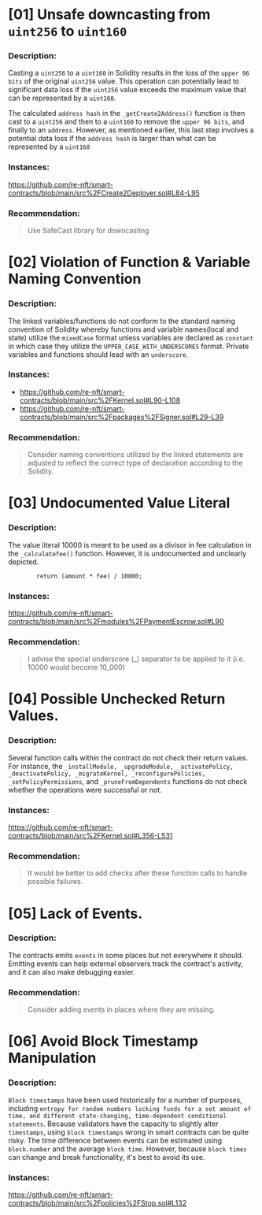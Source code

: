 # [01] Unsafe downcasting from `uint256` to `uint160`

### Description:
Casting a `uint256` to a `uint160` in Solidity results in the loss of the `upper 96 bits` of the original `uint256` value. This operation can potentially lead to significant data loss if the `uint256` value exceeds the maximum value that can be represented by a `uint160`.

The calculated `address hash` in the `_getCreate2Address()` function is then cast to a `uint256` and then to a `uint160` to remove the `upper 96 bits`, and finally to an `address`.
However, as mentioned earlier, this last step involves a potential data loss if the `address hash` is larger than what can be represented by a `uint160`

### Instances:
https://github.com/re-nft/smart-contracts/blob/main/src%2FCreate2Deployer.sol#L84-L95

### Recommendation:
> Use SafeCast library for downcasting

# [02] Violation of Function & Variable Naming Convention

### Description:
The linked variables/functions do not conform to the standard naming convention of Solidity whereby functions and variable names(local and state) utilize the `mixedCase` format unless variables are declared as `constant` in which case they utilize the `UPPER_CASE_WITH_UNDERSCORES` format. Private variables and functions should lead with an `underscore`.

### Instances:
- https://github.com/re-nft/smart-contracts/blob/main/src%2FKernel.sol#L90-L108
- https://github.com/re-nft/smart-contracts/blob/main/src%2Fpackages%2FSigner.sol#L29-L39

### Recommendation:
> Consider naming conventions utilized by the linked statements are adjusted to reflect the correct type of declaration according to the Solidity.

# [03] Undocumented Value Literal

### Description:
The value literal 10000 is meant to be used as a divisor in fee calculation in the `_calculatefee()` function. However, it is undocumented and unclearly depicted.

```Solidity
        return (amount * fee) / 10000;
```
### Instances:
https://github.com/re-nft/smart-contracts/blob/main/src%2Fmodules%2FPaymentEscrow.sol#L90

### Recommendation:
> I advise the special underscore (_) separator to be applied to it (i.e. 10000 would become 10_000) 

# [04] Possible Unchecked Return Values.

### Description:
Several function calls within the contract do not check their return values. For instance, the `_installModule, _upgradeModule, _activatePolicy, _deactivatePolicy, _migrateKernel, _reconfigurePolicies, _setPolicyPermissions`, and `_pruneFromDependents` functions do not check whether the operations were successful or not. 

### Instances:
https://github.com/re-nft/smart-contracts/blob/main/src%2FKernel.sol#L356-L531

### Recommendation:
> It would be better to add checks after these function calls to handle possible failures.

# [05] Lack of Events.

### Description:
The contracts emits `events` in some places but not everywhere it should. Emitting events can help external observers track the contract's activity, and it can also make debugging easier. 

### Recommendation:
> Consider adding events in places where they are missing.

# [06] Avoid Block Timestamp Manipulation

### Description:
`Block timestamps` have been used historically for a number of purposes, including `entropy for random numbers locking funds for a set amount of time, and different state-changing, time-dependent conditional statements`. 
Because validators have the capacity to slightly alter `timestamps`, using `block timestamps` wrong in smart contracts can be quite risky.
The time difference between events can be estimated using `block.number` and the average `block time`. However, because `block times` can change and break functionality, it's best to avoid its use.

### Instances:
https://github.com/re-nft/smart-contracts/blob/main/src%2Fpolicies%2FStop.sol#L132